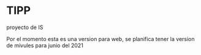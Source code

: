 # TIPP
proyecto de IS

Por el momento esta es una version para web, se planifica tener la version de mivules para junio del 2021
